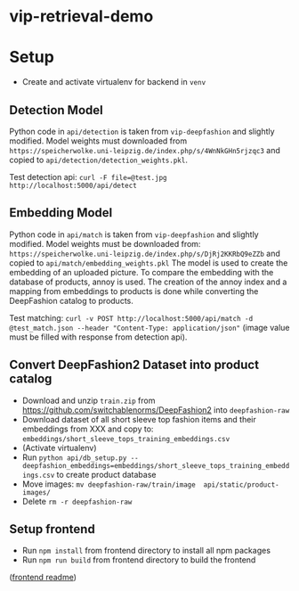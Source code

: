 # vip-retrieval-demo



# Setup
* Create and activate virtualenv for backend in `venv`

## Detection Model

Python code in `api/detection` is taken from `vip-deepfashion` and slightly modified.
Model weights must downloaded from `https://speicherwolke.uni-leipzig.de/index.php/s/4WnNkGHn5rjzqc3` and copied to `api/detection/detection_weights.pkl`.

Test detection api: `curl -F file=@test.jpg  http://localhost:5000/api/detect`

## Embedding Model

Python code in `api/match` is taken from `vip-deepfashion` and slightly modified.
Model weights must be downloaded from: `https://speicherwolke.uni-leipzig.de/index.php/s/DjRj2KKRbQ9eZZb` and copied to `api/match/embedding_weights.pkl`
The model is used to create the embedding of an uploaded picture.
To compare the embedding with the database of products, annoy is used. The creation of the annoy index and a mapping from embeddings to products is done while converting the DeepFashion catalog to products.

Test matching: `curl -v POST http://localhost:5000/api/match -d @test_match.json --header "Content-Type: application/json"` (image value must be filled with response from detection api).

## Convert DeepFashion2 Dataset into product catalog
* Download and unzip `train.zip` from https://github.com/switchablenorms/DeepFashion2 into `deepfashion-raw`
* Download dataset of all short sleeve top fashion items and their embeddings from XXX and copy to: `embeddings/short_sleeve_tops_training_embeddings.csv`
* (Activate virtualenv)
* Run `python api/db_setup.py --deepfashion_embeddings=embeddings/short_sleeve_tops_training_embeddings.csv` to create product database
* Move images: `mv deepfashion-raw/train/image  api/static/product-images/`
* Delete `rm -r deepfashion-raw`



## Setup frontend
* Run `npm install` from frontend directory to install all npm packages
* Run `npm run build` from frontend directory to build the frontend

([frontend readme](frontend/README.md))
